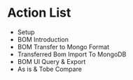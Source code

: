 # Action List
- Setup
- BOM Introduction
- BOM Transfer to Mongo Format
- Transferred Bom Import To MongoDB
- BOM UI Query & Export
- As is & Tobe Compare
